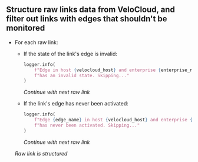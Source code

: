 ## Structure raw links data from VeloCloud, and filter out links with edges that shouldn't be monitored

* For each raw link:

    * If the state of the link's edge is invalid:
      ```python
      logger.info(
          f"Edge in host {velocloud_host} and enterprise {enterprise_name} (ID: {enterprise_id}) "
          f"has an invalid state. Skipping..."
      )
      ```
      _Continue with next raw link_

    * If the link's edge has never been activated:
      ```python
      logger.info(
          f"Edge {edge_name} in host {velocloud_host} and enterprise {enterprise_name} (ID: {enterprise_id}) "
          f"has never been activated. Skipping..."
      )
      ```
      _Continue with next raw link_
  
    _Raw link is structured_
